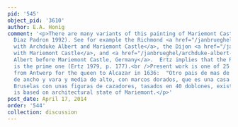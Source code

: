 ```yaml
---
pid: '545'
object_pid: '3610'
author: E.A. Honig
comment: '<p>There are many variants of this painting of Mariemont Castle (Ertz 1979,
  Diaz Padron 1992). See for example the Richmond <a href="/janbrueghel/landscape-with-archduke-albert-and-mariemont-castle">Landscape
  with Archduke Albert and Mariemont Castle</a>, the Dijon <a href="/janbrueghel/landscape-with-mariemont-castle">Landscape
  with Mariemont Castle</a>, and <a href="/janbrueghel/archduke-albert-before-mariemont-castle-germany">Archduke
  Albert before Mariemont Castle, Germany</a>.  Ertz implies that the Richmond version
  is the prime one (Ertz 1979, p. 177).<br />Present work is one of 25 paintings sent
  from Antwerp for the queen to Alcazar in 1636:  "Otro pais de mas de tres varas
  de ancho y vara y media de alto, con marcos dorados, que es una casa de campo de
  Bruselas con unas figuras de cazadores, tasados en 40 doblones, existe"<br />Dating
  is based on architectural state of Mariemont.</p>'
post_date: April 17, 2014
order: '544'
collection: discussion
---
```

